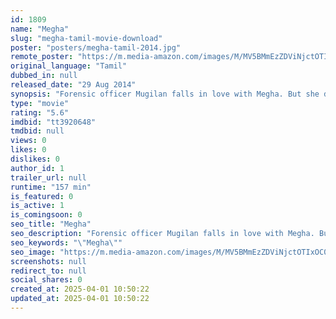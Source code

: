```yaml
---
id: 1809
name: "Megha"
slug: "megha-tamil-movie-download"
poster: "posters/megha-tamil-2014.jpg"
remote_poster: "https://m.media-amazon.com/images/M/MV5BMmEzZDViNjctOTIxOC00N2UxLWIwZTQtNjI5OGZhNjRkZDZmXkEyXkFqcGc@._V1_SX300.jpg"
original_language: "Tamil"
dubbed_in: null
released_date: "29 Aug 2014"
synopsis: "Forensic officer Mugilan falls in love with Megha. But she disappears around the same time as when Mugilan discovers incriminating evidence against a corrupt police officer who is up for a promotion."
type: "movie"
rating: "5.6"
imdbid: "tt3920648"
tmdbid: null
views: 0
likes: 0
dislikes: 0
author_id: 1
trailer_url: null
runtime: "157 min"
is_featured: 0
is_active: 1
is_comingsoon: 0
seo_title: "Megha"
seo_description: "Forensic officer Mugilan falls in love with Megha. But she disappears around the same time as when Mugilan discovers incriminating evidence against a corrupt police officer who is up for a promotion."
seo_keywords: "\"Megha\""
seo_image: "https://m.media-amazon.com/images/M/MV5BMmEzZDViNjctOTIxOC00N2UxLWIwZTQtNjI5OGZhNjRkZDZmXkEyXkFqcGc@._V1_SX300.jpg"
screenshots: null
redirect_to: null
social_shares: 0
created_at: 2025-04-01 10:50:22
updated_at: 2025-04-01 10:50:22
---
```


